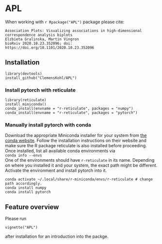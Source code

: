 

# APL

When working with `r Rpackage("APL")` package please cite:
```
Association Plots: Visualizing associations in high-dimensional correspondence analysis biplots
Elzbieta Gralinska, Martin Vingron
bioRxiv 2020.10.23.352096; doi: https://doi.org/10.1101/2020.10.23.352096
```

## Installation

    library(devtools)
    install_github("ClemensKohl/APL")

### Install pytorch with reticulate

    library(reticulate)
    install_miniconda() 
    conda_install(envname = "r-reticulate", packages = "numpy")
    conda_install(envname = "r-reticulate", packages = "pytorch")

### Manually install pytorch with conda

Download the appropriate Miniconda installer for your system from [the conda website](https://docs.conda.io/en/latest/miniconda.html). 
Follow the installation instructions on their website and make sure the R package reticulate is also installed before proceeding.
Once installed, list all available conda environments via <br>
`conda info --envs` <br>
One of the environments should have `r-reticulate` in its name. Depending on where
you installed it and your system, the exact path might be different.
Activate the environment and install pytorch into it.

    conda activate ~/.local/share/r-miniconda/envs/r-reticulate # change path accordingly.
    conda install numpy
    conda install pytorch


## Feature overview

Please run 
    
    vignette("APL")

after installation for an introduction into the packge.
